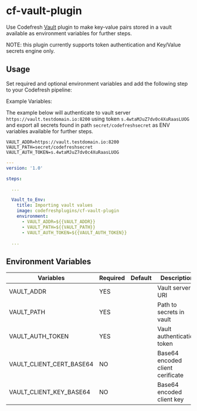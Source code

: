 # cf-vault-plugin

Use Codefresh [Vault](https://www.vaultproject.io) plugin to make key-value pairs stored in a vault available as environment variables for further steps.

NOTE: this plugin currently supports token authentication and Key/Value secrets engine only.


## Usage

Set required and optional environment variables and add the following step to your Codefresh pipeline:

Example Variables:

The example below will authenticate to vault server `https://vault.testdomain.io:8200` using token `s.4wtaMJuZ7dv0c4XuRaasLUOG` and export all secrets found in path `secret/codefreshsecret` as ENV variables available for further steps.

```text
VAULT_ADDR=https://vault.testdomain.io:8200
VAULT_PATH=secret/codefreshsecret
VAULT_AUTH_TOKEN=s.4wtaMJuZ7dv0c4XuRaasLUOG
```


```yaml
---
version: '1.0'

steps:

  ...

  Vault_to_Env:
    title: Importing vault values
    image: codefreshplugins/cf-vault-plugin
    environment:
      - VAULT_ADDR=${{VAULT_ADDR}}
      - VAULT_PATH=${{VAULT_PATH}}
      - VAULT_AUTH_TOKEN=${{VAULT_AUTH_TOKEN}}

  ...

```

## Environment Variables

| Variables      | Required | Default | Description                                                                             |
|----------------|----------|---------|-----------------------------------------------------------------------------------------|
| VAULT_ADDR     | YES      |         | Vault server URI                                                                         |
| VAULT_PATH   | YES      |         | Path to secrets in vault                                                                       |
| VAULT_AUTH_TOKEN   | YES      |         | Vault authentication token                            |
| VAULT_CLIENT_CERT_BASE64      | NO       |         | Base64 encoded client cerificate                                                             |
| VAULT_CLIENT_KEY_BASE64  | NO       |         | Base64 encoded client key                                                          
